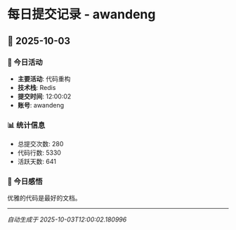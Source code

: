 # 每日提交记录 - awandeng

## 📅 2025-10-03

### 🎯 今日活动
- **主要活动**: 代码重构
- **技术栈**: Redis
- **提交时间**: 12:00:02
- **账号**: awandeng

### 📊 统计信息
- 总提交次数: 280
- 代码行数: 5330
- 活跃天数: 641

### 💭 今日感悟
优雅的代码是最好的文档。

---
*自动生成于 2025-10-03T12:00:02.180996*

